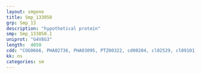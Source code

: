 ```yaml
---
layout: smgene
title: Smp_133050
grp: Smp_13
description: "hypothetical protein"
smp: Smp_133050.1
uniprot: "G4V8G3"
length:  4050
cdd: "COG0666, PHA02736, PHA03095, PTZ00322, cd00204, cl02529, cl09101, pfam00023, pfam13287, pfam13857"
kk: ns
categories: sm
---
```

